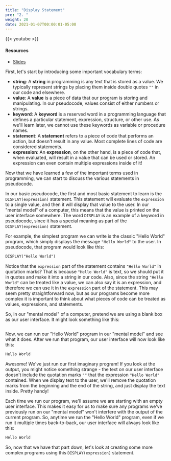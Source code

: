 ```yaml
---
title: "Display Statement"
pre: "2. "
weight: 20
date: 2021-01-07T00:00:01-05:00
---
```


{{< youtube  >}}

#### Resources

* <a href="slides" target="_blank">Slides</a>

First, let's start by introducing some important vocabulary terms:

* **string**: A **string** in programming is any text that is stored as a value. We typically represent strings by placing them inside double quotes `""` in our code and elsewhere.
* **value**: A **value** is a piece of data that our program is storing and manipulating. In our pseudocode, values consist of either numbers or strings.
* **keyword**: A **keyword** is a reserved word in a programming language that defines a particular statement, expression, structure, or other use. As we'll learn later, we cannot use these keywords as variable or procedure names.
* **statement**: A **statement** refers to a piece of code that performs an action, but doesn't result in any value. Most complete lines of code are considered statements.
* **expression**: An **expression**, on the other hand, is a piece of code that, when evaluated, will result in a value that can be used or stored. An expression can even contain multiple expressions inside of it!

Now that we have learned a few of the important terms used in programming, we can start to discuss the various statements in pseudocode. 

In our basic pseudocode, the first and most basic statement to learn is the `DISPLAY(expression)` statement. This statement will evaluate the `expression` to a single value, and then it will display that value to the user. In our "mental model" of a computer, this means that the value is printed on the user interface somewhere. The word `DISPLAY` is an example of a keyword in pseudocode, since it has a special meaning as part of the `DISPLAY(expression)` statement.

For example, the simplest program we can write is the classic "Hello World" program, which simply displays the message `"Hello World"` to the user. In pseudocode, that program would look like this:

```tex
DISPLAY("Hello World")
```

Notice that the `expression` part of the statement contains `"Hello World"` in quotation marks? That is because `"Hello World"` is text, so we should put it in quotes and make it into a string in our code. Also, since the string `"Hello World"` can be treated like a value, we can also say it is an expression, and therefore we can use it in the `expression` part of the statement. This may seem pretty straightforward now, but as our programs become more complex it is important to think about what pieces of code can be treated as values, expressions, and statements. 

So, in our "mental model" of a computer, pretend we are using a blank box as our user interface. It might look something like this:

```tex

```

Now, we can run our "Hello World" program in our "mental model" and see what it does. After we run that program, our user interface will now look like this:

```tex
Hello World
```

Awesome! We've just run our first imaginary program! If you look at the output, you might notice something strange - the text on our user interface doesn't include the quotation marks `""` that the expression `"Hello World"` contained. When we display text to the user, we'll remove the quotation marks from the beginning and the end of the string, and just display the text inside. Pretty handy!

Each time we run our program, we'll assume we are starting with an empty user interface. This makes it easy for us to make sure any programs we've previously run on our "mental model" won't interfere with the output of the current program. So, anytime we run the "Hello World" program, even if we run it multiple times back-to-back, our user interface will always look like this:

```tex
Hello World
```

So, now that we have that part down, let's look at creating some more complex programs using this `DISPLAY(expression)` statement.
